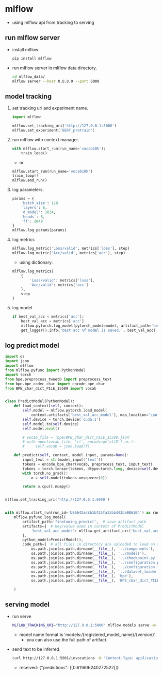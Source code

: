 # mlflow
* using mlflow api from tracking to serving

## run mlflow server
* install mlflow
    ```bash
    pip install mlflow
    ```

* run mlflow server in mlflow data directory.
    ```bash
    cd mlflow_data/
    mlflow server --host 0.0.0.0 --port 5000
    ```

## model tracking
1. set tracking uri and experiment name.
    ```python
    import mlflow

    mlflow.set_tracking_uri('http://127.0.0.1:5000')
    mlflow.set_experiment('BERT_pretrain')
    ```

2. run mlflow with context manager. 
    ```python
    with mlflow.start_run(run_name='vocab10k'):
        train_loop()
    ```
    * or
    ```python
    mlflow.start_run(run_name='vocab10k')
    train_loop()
    mlflow.end_run()
    ```

3. log parameters.
    ```python
    params = {
        'batch_size': 128
        'layers': 6,
        'd_model': 1024,
        'heads': 8,
        'ff': 2048
    }
    mlflow.log_params(params)
    ```

4. log metrics
    ```python
    mlflow.log_metric('Loss/valid', metrics['loss'], step)
    mlflow.log_metric('Acc/valid', metrics['acc'], step)
    ```
    * using dictionary:
    ```python
    mlflow.log_metrics(
        {
            'Loss/valid': metrics['loss'],
            'Acc/valid': metrics['acc']
        },
        step
    )
    ```

4. log model
    ```python
    if best_val_acc < metrics['acc']:
        best_val_acc = metrics['acc']
        mlflow.pytorch.log_model(pytorch_model=model, artifact_path='best_val_acc_model')
        get_logger().info('best acc %f model is saved.', best_val_acc)
    ```

## log predict model

```python
import os
import json
import mlflow
from mlflow.pyfunc import PythonModel
import torch
from bpe.preprocess_tweetD import preprocess_text
from bpe.bpe_codec_char import encode_bpe_char
from BPE_char_dict_PILE_15589 import vocab


class PredictModel(PythonModel):
    def load_context(self, context):
        self.model = mlflow.pytorch.load_model(
            context.artifacts['best_val_acc_model'], map_location="cpu")  # key/value in context.artifacts from artifacts argument in mlflow.pyfunc.log_model()
        self.device = torch.device('cuda:1')
        self.model.to(self.device)
        self.model.eval()

        # vocab_file = 'bpe/BPE_char_dict_PILE_15589.json'
        # with open(vocab_file, 'rt', encoding='utf8') as f:
        #     self.vocab = json.load(f)

    def predict(self, context, model_input, params=None):
        input_text = str(model_input['text'])
        tokens = encode_bpe_char(vocab, preprocess_text, input_text)
        tokens = torch.tensor(tokens, dtype=torch.long, device=self.device)
        with torch.no_grad():
            o = self.model(tokens.unsqueeze(0))

        return o.cpu().numpy()


mlflow.set_tracking_uri('http://127.0.0.1:5000')


with mlflow.start_run(run_id='b86642ad8b1b425fa35bbd43ba986104') as run:  # get run_id from web page.
    mlflow.pyfunc.log_model(
        artifact_path='finetuning_predict',  # save artifact path
        artifacts={  # key/value used in context of PredictModel
            'best_val_acc_model': mlflow.get_artifact_uri('best_val_acc_model')
        },
        python_model=PredictModel(),
        code_path=[  # all files in directory are uploaded to load on serving.
            os.path.join(os.path.dirname(__file__), '../components'),
            os.path.join(os.path.dirname(__file__), '../models'),
            os.path.join(os.path.dirname(__file__), '../checkpoint.py'),
            os.path.join(os.path.dirname(__file__), '../configuration.py'),
            os.path.join(os.path.dirname(__file__), '../configuration_fine_tuning.py'),
            os.path.join(os.path.dirname(__file__), '../dataset_loader'),
            os.path.join(os.path.dirname(__file__), 'bpe'),
            os.path.join(os.path.dirname(__file__), 'BPE_char_dict_PILE_15589.py')]

    )
```

## serving model
* run serve
    ```bash
    MLFLOW_TRACKING_URI="http://127.0.0.1:5000" mlflow models serve -m "models:/bert_tweet_disaster/4" --no-conda --port 5001
    ```
    * model name format is 'models:/{registered_model_name}/{version}'
      * you can also use the full path of artifact.

* send text to be inferred.
    ```bash
    curl http://127.0.0.1:5001/invocations -H 'Content-Type: application/json' -d '{"inputs": {"text": "the houses are burning!!"}}'
    ```
    * received: {"predictions": [[0.611606240272522]]}
